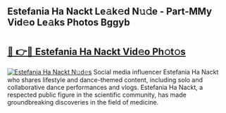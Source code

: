 ## Estefania Ha Nackt Le𝚊k𝚎d N𝚞𝚍e - Part-MMy Vid𝚎o Le𝚊ks Photos Bggyb

# <h2><a href="http://fbasy9z.evod.top/?m=Estefania+Ha+Nackt">🔗 👉🔴 Estefania Ha Nackt Vid𝚎o Ph𝚘t𝚘s</a></h2>

[![Estefania Ha Nackt N𝚞d𝚎s](https://i.imgur.com/8V9OHl7.gif)](http://fbasy9z.evod.top/?m=Estefania+Ha+Nackt)
Social media influencer Estefania Ha Nackt who shares lifestyle and dance-themed content, including solo and collaborative dance performances and vlogs. Estefania Ha Nackt, a respected public figure in the scientific community, has made groundbreaking discoveries in the field of medicine. 
